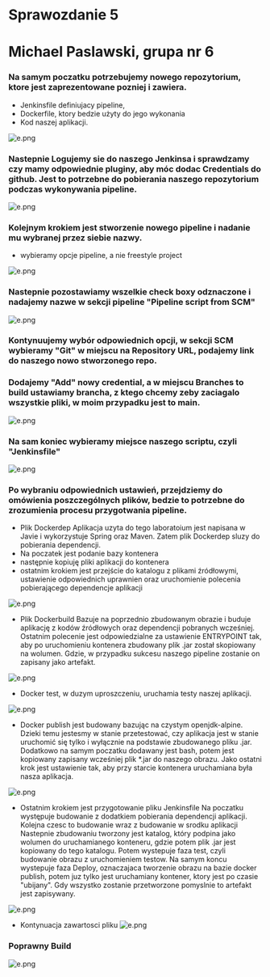 
# Sprawozdanie 5

# Michael Paslawski, grupa nr 6


### Na samym poczatku potrzebujemy nowego repozytorium, ktore jest zaprezentowane pozniej i zawiera. 
 - Jenkinsfile definiujacy pipeline, 
 - Dockerfile, ktory bedzie użyty do jego wykonania 
 - Kod naszej aplikacji.

![e.png](https://github.com/InzynieriaOprogramowaniaAGH/MDO2022_S/blob/MP401850/ITE/GCL06/MP401850/Lab05/Screenshot%202022-05-17%20at%2017.15.10.png)


### Nastepnie Logujemy sie do naszego Jenkinsa i sprawdzamy czy mamy odpowiednie pluginy, aby móc dodac Credentials do github. Jest to potrzebne do pobierania naszego repozytorium podczas wykonywania pipeline. 

![e.png](https://github.com/InzynieriaOprogramowaniaAGH/MDO2022_S/blob/MP401850/ITE/GCL06/MP401850/Lab05/Screenshot%202022-05-17%20at%2017.18.21.png)


### Kolejnym krokiem jest stworzenie nowego pipeline i nadanie mu wybranej przez siebie nazwy.
* wybieramy opcje pipeline, a nie freestyle project 

![e.png](https://github.com/InzynieriaOprogramowaniaAGH/MDO2022_S/blob/MP401850/ITE/GCL06/MP401850/Lab05/Screenshot%202022-05-17%20at%2017.20.44.png)


### Nastepnie pozostawiamy wszelkie check boxy odznaczone i nadajemy nazwe w sekcji pipeline "Pipeline script from SCM"

![e.png](https://github.com/InzynieriaOprogramowaniaAGH/MDO2022_S/blob/MP401850/ITE/GCL06/MP401850/Lab05/Screenshot%202022-05-17%20at%2020.13.00.png)


### Kontynuujemy wybór odpowiednich opcji, w sekcji SCM wybieramy "Git" w miejscu na Repository URL, podajemy link do naszego nowo stworzonego repo.
### Dodajemy "Add" nowy credential, a w miejscu Branches to build ustawiamy brancha, z ktego chcemy zeby zaciagalo wszystkie pliki, w moim przypadku jest to main. 

![e.png](https://github.com/InzynieriaOprogramowaniaAGH/MDO2022_S/blob/MP401850/ITE/GCL06/MP401850/Lab05/Screenshot%202022-05-17%20at%2020.13.16.png)

### Na sam koniec wybieramy miejsce naszego scriptu, czyli "Jenkinsfile" 

![e.png](https://github.com/InzynieriaOprogramowaniaAGH/MDO2022_S/blob/MP401850/ITE/GCL06/MP401850/Lab05/Screenshot%202022-05-17%20at%2020.13.31.png)

### Po wybraniu odpowiednich ustawień, przejdziemy do omówienia poszczególnych plików, bedzie to potrzebne do zrozumienia procesu przygotwania pipeline.

* Plik Dockerdep
Aplikacja uzyta do tego laboratoium jest napisana w Javie i wykorzystuje Spring oraz Maven. Zatem plik Dockerdep sluzy do pobierania dependencji.
* Na poczatek jest podanie bazy kontenera 
* następnie kopiuję pliki aplikacji do kontenera 
* ostatnim krokiem jest przejście do katalogu z plikami źródłowymi, ustawienie odpowiednich uprawnien oraz uruchomienie polecenia pobierającego dependencje aplikacji

![e.png](https://github.com/InzynieriaOprogramowaniaAGH/MDO2022_S/blob/MP401850/ITE/GCL06/MP401850/Lab05/Screenshot%202022-05-18%20at%2012.41.30.png)

* Plik Dockerbuild 
  Bazuje na poprzednio zbudowanym obrazie i buduje aplikację z kodów źródłowych oraz dependencji pobranych wcześniej. 
  Ostatnim polecenie jest odpowiedzialne za ustawienie ENTRYPOINT tak, aby po uruchomieniu kontenera zbudowany plik .jar został skopiowany na wolumen.
  Gdzie, w przypadku sukcesu naszego pipeline zostanie on zapisany jako artefakt.

![e.png](https://github.com/InzynieriaOprogramowaniaAGH/MDO2022_S/blob/MP401850/ITE/GCL06/MP401850/Lab05/Screenshot%202022-05-18%20at%2012.41.54.png)

* Docker test, w duzym uproszczeniu, uruchamia testy naszej aplikacji.

![e.png](https://github.com/InzynieriaOprogramowaniaAGH/MDO2022_S/blob/MP401850/ITE/GCL06/MP401850/Lab05/Screenshot%202022-05-18%20at%2012.42.17.png)

* Docker publish jest budowany bazując na czystym openjdk-alpine. Dzieki temu jestesmy w stanie przetestować, czy aplikacja jest w stanie uruchomić się tylko i wyłącznie na podstawie zbudowanego pliku .jar. 
Dodatkowo na samym poczatku dodawany jest bash, potem jest kopiowany zapisany wcześniej plik *.jar do naszego obrazu.
Jako ostatni krok jest ustawienie tak, aby przy starcie kontenera uruchamiana była nasza aplikacja.

![e.png](https://github.com/InzynieriaOprogramowaniaAGH/MDO2022_S/blob/MP401850/ITE/GCL06/MP401850/Lab05/Screenshot%202022-05-18%20at%2012.42.32.png)


* Ostatnim krokiem jest przygotowanie pliku Jenkinsfile 
Na poczatku występuje budowanie z dodatkiem pobierania dependencji aplikacji.
Kolejna czesc to budowanie wraz z budowanie w srodku aplikacji 
Nastepnie zbudowaniu tworzony jest katalog, który podpina jako wolumen do uruchamianego konteneru, gdzie potem plik .jar jest kopiowany do tego katalogu.
Potem wystepuje faza test, czyli budowanie obrazu z uruchomieniem testow. 
Na samym koncu wystepuje faza Deploy, oznaczajaca tworzenie obrazu na bazie docker publish, potem juz tylko jest uruchamiany kontener, ktory jest po czasie "ubijany".
Gdy wszystko zostanie przetworzone pomyslnie to artefakt jest zapisywany. 

![e.png](https://github.com/InzynieriaOprogramowaniaAGH/MDO2022_S/blob/MP401850/ITE/GCL06/MP401850/Lab05/Screenshot%202022-05-18%20at%2012.43.02.png)
 * Kontynuacja zawartosci pliku 
![e.png](https://github.com/InzynieriaOprogramowaniaAGH/MDO2022_S/blob/MP401850/ITE/GCL06/MP401850/Lab05/Screenshot%202022-05-18%20at%2012.43.18.png)

### Poprawny Build 

![e.png](https://github.com/InzynieriaOprogramowaniaAGH/MDO2022_S/blob/MP401850/ITE/GCL06/MP401850/Lab05/Screenshot%202022-05-17%20at%2022.36.12.png)






















